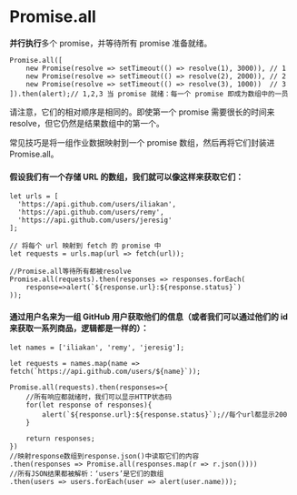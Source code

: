 # Promise.all
**并行执行**多个 promise，并等待所有 promise 准备就绪。

```
Promise.all([
    new Promise(resolve => setTimeout(() => resolve(1), 3000)), // 1
    new Promise(resolve => setTimeout(() => resolve(2), 2000)), // 2
    new Promise(resolve => setTimeout(() => resolve(3), 1000))  // 3
]).then(alert);// 1,2,3 当 promise 就绪：每一个 promise 即成为数组中的一员
```
请注意，它们的相对顺序是相同的。即使第一个 promise 需要很长的时间来 resolve，但它仍然是结果数组中的第一个。

常见技巧是将一组作业数据映射到一个 promise 数组，然后再将它们封装进 Promise.all。  

#### 假设我们有一个存储 URL 的数组，我们就可以像这样来获取它们：
```
let urls = [
  'https://api.github.com/users/iliakan',
  'https://api.github.com/users/remy',
  'https://api.github.com/users/jeresig'
];

// 将每个 url 映射到 fetch 的 promise 中
let requests = urls.map(url => fetch(url));

//Promise.all等待所有都被resolve
Promise.all(requests).then(responses => responses.forEach(
    response=>alert(`${response.url}:${response.status}`)
));
```

#### 通过用户名来为一组 GitHub 用户获取他们的信息（或者我们可以通过他们的 id 来获取一系列商品，逻辑都是一样的）：
```
let names = ['iliakan', 'remy', 'jeresig'];

let requests = names.map(name => fetch(`https://api.github.com/users/${name}`));

Promise.all(requests).then(responses=>{
    //所有响应都就绪时，我们可以显示HTTP状态码
    for(let response of responses){
        alert(`${response.url}:${response.status}`);//每个url都显示200
    }

    return responses;
})
//映射response数组到response.json()中读取它们的内容
.then(responses => Promise.all(responses.map(r => r.json())))
//所有JSON结果都被解析：‘users’是它们的数组
.then(users => users.forEach(user => alert(user.name)));
```